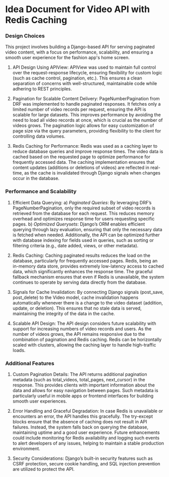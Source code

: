 # Idea Document for Video API with Redis Caching
### Design Choices
This project involves building a Django-based API for serving paginated video content, with a focus on performance, scalability, and ensuring a smooth user experience for the fashion app's home screen.

1) API Design Using APIView:
APIView was used to maintain full control over the request-response lifecycle, ensuring flexibility for custom logic (such as cache control, pagination, etc.).
This ensures a clean separation of concerns with well-structured, maintainable code while adhering to REST principles.

2) Pagination for Scalable Content Delivery:
PageNumberPagination from DRF was implemented to handle paginated responses. It fetches only a limited number of video records per request, ensuring the API is scalable for large datasets. This improves performance by avoiding the need to load all video records at once, which is crucial as the number of videos grows.
The pagination logic allows for easy customization of page size via the query parameters, providing flexibility to the client for controlling data volumes.

3) Redis Caching for Performance:
Redis was used as a caching layer to reduce database queries and improve response times. The video data is cached based on the requested page to optimize performance for frequently accessed data.
The caching implementation ensures that content updates (additions or deletions of videos) are reflected in real-time, as the cache is invalidated through Django signals when changes occur in the database.

### Performance and Scalability

1) Efficient Data Querying:
    a) *Paginated Queries*: By leveraging DRF’s PageNumberPagination, only the required subset of video records is retrieved from the database for each request. This reduces memory overhead and optimizes response time for users requesting specific pages.
    b) *Optimized Querysets*: Django’s ORM enables efficient querying through lazy evaluation, ensuring that only the necessary data is fetched when needed. Additionally, the API can be optimized further with database indexing for fields used in queries, such as sorting or filtering criteria (e.g., date added, views, or other metadata).

3) Redis Caching:
Caching paginated results reduces the load on the database, particularly for frequently accessed pages. Redis, being an in-memory data store, provides extremely low-latency access to cached data, which significantly enhances the response time. The graceful fallback mechanism ensures that even if Redis is unavailable, the system continues to operate by serving data directly from the database.

4) Signals for Cache Invalidation:
By connecting Django signals (post_save, post_delete) to the Video model, cache invalidation happens automatically whenever there is a change to the video dataset (addition, update, or deletion). This ensures that no stale data is served, maintaining the integrity of the data in the cache.

5) Scalable API Design:
The API design considers future scalability with support for increasing numbers of video records and users. As the number of videos grows, the API remains responsive due to the combination of pagination and Redis caching. Redis can be horizontally scaled with clusters, allowing the caching layer to handle high-traffic loads.

### Additional Features
1) Custom Pagination Details:
The API returns additional pagination metadata (such as total_videos, total_pages, next_cursor) in the response. This provides clients with important information about the data and allows for easy navigation between pages. Such metadata is particularly useful in mobile apps or frontend interfaces for building smooth user experiences.

2) Error Handling and Graceful Degradation:
In case Redis is unavailable or encounters an error, the API handles this gracefully. The try-except blocks ensure that the absence of caching does not result in API failures. Instead, the system falls back on querying the database, maintaining uptime and a good user experience. Future enhancements could include monitoring for Redis availability and logging such events to alert developers of any issues, helping to maintain a stable production environment.

3) Security Considerations:
Django’s built-in security features such as CSRF protection, secure cookie handling, and SQL injection prevention are utilized to protect the API.
